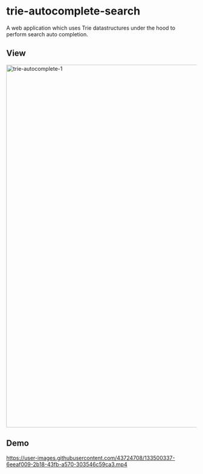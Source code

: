 # trie-autocomplete-search
A web application which uses Trie datastructures under the hood to perform search auto completion.

## View
<img width="960" alt="trie-autocomplete-1" src="https://user-images.githubusercontent.com/43724708/133497983-10b82de2-4c2e-41c3-8ed2-275d6480bd03.PNG">

## Demo
https://user-images.githubusercontent.com/43724708/133500337-6eeaf009-2b18-43fb-a570-303546c59ca3.mp4
